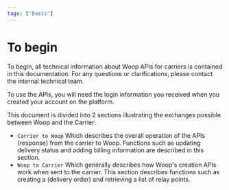 ```yaml
---
tags: ["Basis"]
---
```


# To begin

To begin, all technical information about Woop APIs for carriers is contained in this documentation. For any questions or clarifications, please contact the internal technical team.

To use the APIs, you will need the login information you received when you created your account on the platform.

This document is divided into 2 sections illustrating the exchanges possible between Woop and the Carrier:

- `Carrier to Woop` Which describes the overall operation of the APIs (response) from the carrier to Woop. Functions such as updating delivery status and adding billing information are described in this section.
- `Woop to Carrier` Which generally describes how Woop's creation APIs work when sent to the carrier. This section describes functions such as creating a (delivery order) and retrieving a list of relay points.
